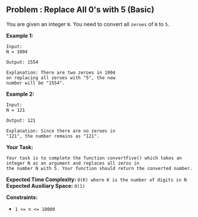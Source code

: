 ## Problem : Replace All 0's with 5 (Basic) 

You are given an integer ```N```. You need to convert all ```zeroes``` of ```N``` to ```5```.

**Example 1:**
```
Input:
N = 1004

Output: 1554

Explanation: There are two zeroes in 1004
on replacing all zeroes with "5", the new
number will be "1554".
```

**Example 2:**
```
Input:
N = 121

Output: 121

Explanation: Since there are no zeroes in
"121", the number remains as "121".
```

**Your Task:**
```
Your task is to complete the function convertFive() which takes an integer N as an argument and replaces all zeros in 
the number N with 5. Your function should return the converted number.
```

**Expected Time Complexity:** ``O(K) where K is the number of digits in N``<br>
**Expected Auxiliary Space:** ```O(1)```

**Constraints:**
<ul>
<li><code>1 <= n <= 10000</code></li>
</ul>